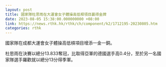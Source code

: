 ```yaml
---
layout: post
title: 國家隊杜思雨在大運會女子體操高低桿項目贏得金牌
date: 2023-08-05 15:38:00.000000000 +08:00
link: https://news.rthk.hk/rthk/ch/component/k2/1712195-20230805.htm
categories: rthk
---
```


國家隊在成都大運會女子體操高低槓項目增添一金一銅。

杜思雨在決賽以總分13.833奪冠，比取得亞軍的德國選手高0.4分，至於另一名國家隊選手羅歡就以總分13分得季軍。
